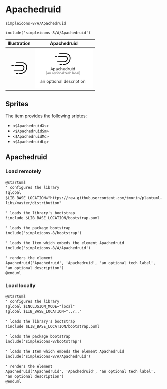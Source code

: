 # Apachedruid


```text
simpleicons-8/A/Apachedruid
```

```text
include('simpleicons-8/A/Apachedruid')
```



| Illustration | Apachedruid |
| :---: | :---: |
| ![illustration for Illustration](../../simpleicons-8/A/Apachedruid.png) | ![illustration for Apachedruid](../../simpleicons-8/A/Apachedruid.Local.png) |



## Sprites
The item provides the following sriptes:

- `<$ApachedruidXs>`
- `<$ApachedruidSm>`
- `<$ApachedruidMd>`
- `<$ApachedruidLg>`





## Apachedruid

### Load remotely
```plantuml
@startuml
' configures the library
!global $LIB_BASE_LOCATION="https://raw.githubusercontent.com/tmorin/plantuml-libs/master/distribution"

' loads the library's bootstrap
!include $LIB_BASE_LOCATION/bootstrap.puml

' loads the package bootstrap
include('simpleicons-8/bootstrap')

' loads the Item which embeds the element Apachedruid
include('simpleicons-8/A/Apachedruid')

' renders the element
Apachedruid('Apachedruid', 'Apachedruid', 'an optional tech label', 'an optional description')
@enduml
```

### Load locally
```plantuml
@startuml
' configures the library
!global $INCLUSION_MODE="local"
!global $LIB_BASE_LOCATION="../.."

' loads the library's bootstrap
!include $LIB_BASE_LOCATION/bootstrap.puml

' loads the package bootstrap
include('simpleicons-8/bootstrap')

' loads the Item which embeds the element Apachedruid
include('simpleicons-8/A/Apachedruid')

' renders the element
Apachedruid('Apachedruid', 'Apachedruid', 'an optional tech label', 'an optional description')
@enduml
```

